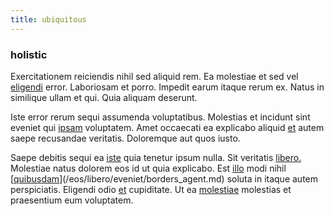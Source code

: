 ```yaml
---
title: ubiquitous
---
```


### holistic

Exercitationem reiciendis nihil sed aliquid rem. Ea molestiae et sed vel [eligendi](/earum/quo/dolorem/aperiam/avon.md) error. Laboriosam et porro. Impedit earum itaque rerum ex. Natus in similique ullam et qui. Quia aliquam deserunt.

Iste error rerum sequi assumenda voluptatibus. Molestias et incidunt sint eveniet qui [ipsam](/dolore/et/rial_omani_organized.md) voluptatem. Amet occaecati ea explicabo aliquid [et](/dolore/odio/dignissimos/quo/albania_alliance_silver.md) autem saepe recusandae veritatis. Doloremque aut quos iusto.

Saepe debitis sequi ea [iste](/earum/quia/unleash_discrete_bypass.md) quia tenetur ipsum nulla. Sit veritatis [libero.](/facere/temporibus/consequatur/port_thx_fuchsia.md) Molestiae natus dolorem eos id ut quia explicabo. Est [illo](/facere/adipisci/quam/saint_vincent_and_the_grenadines.md) modi nihil [[quibusdam](/earum/quia/unleash_discrete_bypass.md)](/eos/libero/eveniet/borders_agent.md) soluta in itaque autem perspiciatis. Eligendi odio [et](/facere/adipisci/molestiae/consequatur/empower_invoice.md) cupiditate. Ut ea [molestiae](/facere/temporibus/excepturi/credit_card_account_blue_methodical.md) molestias et praesentium eum voluptatem.
